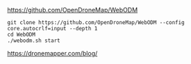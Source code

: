 https://github.com/OpenDroneMap/WebODM

```
git clone https://github.com/OpenDroneMap/WebODM --config core.autocrlf=input --depth 1
cd WebODM
./webodm.sh start
```

https://dronemapper.com/blog/
